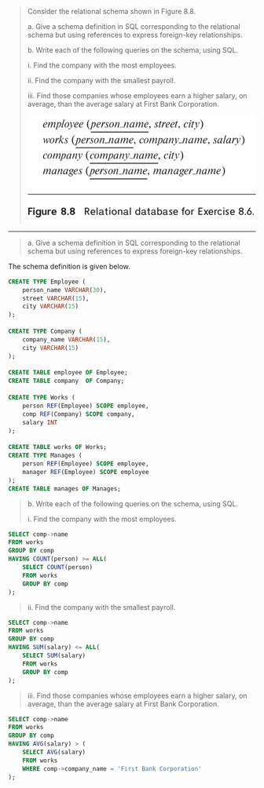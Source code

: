 > Consider the relational schema shown in Figure 8.8. 
> 
> a. Give a schema definition in SQL corresponding to the relational schema 
> but using references to express foreign-key relationships. 
> 
> b. Write each of the following queries on the schema, using SQL. 
> 
> i. Find the company with the most employees. 
> 
> ii. Find the company with the smallest payroll. 
> 
> iii. Find those companies whose employees earn a higher salary, on average, 
> than the average salary at First Bank Corporation. 
> 
> <img src="Fig8.8.png"/>

--------------------------------

> a. Give a schema definition in SQL corresponding to the relational schema 
> but using references to express foreign-key relationships. 

The schema definition is given below. 

```sql 
CREATE TYPE Employee ( 
    person_name VARCHAR(30), 
    street VARCHAR(15), 
    city VARCHAR(15)
);

CREATE TYPE Company ( 
    company_name VARCHAR(15), 
    city VARCHAR(15)
);

CREATE TABLE employee OF Employee;
CREATE TABLE company  OF Company;

CREATE TYPE Works ( 
    person REF(Employee) SCOPE employee, 
    comp REF(Company) SCOPE company, 
    salary INT
);

CREATE TABLE works OF Works;
CREATE TYPE Manages ( 
    person REF(Employee) SCOPE employee, 
    manager REF(Employee) SCOPE employee
);
CREATE TABLE manages OF Manages;
```

> b. Write each of the following queries on the schema, using SQL. 
> 
> i. Find the company with the most employees. 

```sql 
SELECT comp->name
FROM works
GROUP BY comp
HAVING COUNT(person) >= ALL(
    SELECT COUNT(person)
    FROM works
    GROUP BY comp
);
```

> ii. Find the company with the smallest payroll. 

```sql 
SELECT comp->name
FROM works
GROUP BY comp
HAVING SUM(salary) <= ALL(
    SELECT SUM(salary)
    FROM works
    GROUP BY comp
);
```

> iii. Find those companies whose employees earn a higher salary, on average, 
> than the average salary at First Bank Corporation. 

```sql 
SELECT comp->name
FROM works
GROUP BY comp
HAVING AVG(salary) > (
    SELECT AVG(salary)
    FROM works
    WHERE comp->company_name = 'First Bank Corporation'
);
```